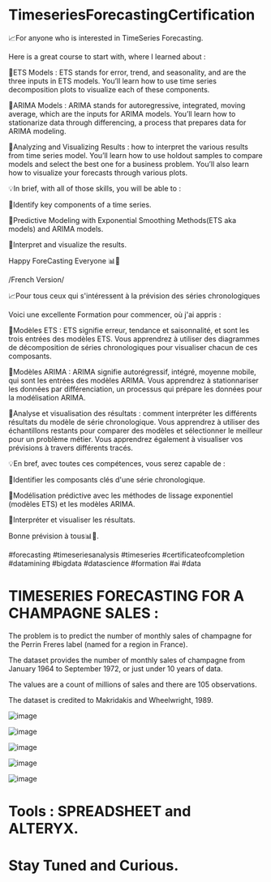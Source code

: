 # TimeseriesForecastingCertification

📈For anyone who is interested in TimeSeries Forecasting. 

Here is a great course to start with, where I learned about :

 📌ETS Models : ETS stands for error, trend, and seasonality, and are the three inputs in ETS models. You’ll learn how to use time series decomposition plots to visualize each of these components. 

📌ARIMA Models : ARIMA stands for autoregressive, integrated, moving average, which are the inputs for ARIMA models. You’ll learn how to stationarize data through differencing, a process that prepares data for ARIMA modeling.  

📌Analyzing and Visualizing Results : how to interpret the various results from time series model. You’ll learn how to use holdout samples to compare models and select the best one for a business problem. You’ll also learn how to visualize your forecasts through various plots.

💡In brief, with all of those skills, you will be able to :

🧠Identify key components of a time series.

🧠Predictive Modeling with Exponential Smoothing Methods(ETS aka models) and ARIMA models.

🧠Interpret and visualize the results.


 Happy ForeCasting Everyone 📊💯


/French Version/

📈Pour tous ceux qui s'intéressent à la prévision des séries chronologiques

 Voici une excellente Formation pour commencer, où j'ai appris :

 📌Modèles ETS : ETS signifie erreur, tendance et saisonnalité, et sont les trois entrées des modèles ETS. Vous apprendrez à utiliser des diagrammes de décomposition de séries chronologiques pour visualiser chacun de ces composants.

📌Modèles ARIMA : ARIMA signifie autorégressif, intégré, moyenne mobile, qui sont les entrées des modèles ARIMA. Vous apprendrez à stationnariser les données par différenciation, un processus qui prépare les données pour la modélisation ARIMA.

📌Analyse et visualisation des résultats : comment interpréter les différents résultats du modèle de série chronologique. Vous apprendrez à utiliser des échantillons restants pour comparer des modèles et sélectionner le meilleur pour un problème métier. Vous apprendrez également à visualiser vos prévisions à travers différents tracés.



💡En bref, avec toutes ces compétences, vous serez capable de :

🧠Identifier les composants clés d'une série chronologique.

 🧠Modélisation prédictive avec les méthodes de lissage exponentiel (modèles ETS) et les modèles ARIMA.

🧠Interpréter et visualiser les résultats.


 Bonne prévision à tous📊💯.

#forecasting #timeseriesanalysis #timeseries #certificateofcompletion #datamining #bigdata #datascience #formation #ai #data


# TIMESERIES FORECASTING FOR A CHAMPAGNE SALES :
The problem is to predict the number of monthly sales of champagne for the Perrin Freres label (named for a region in France).

The dataset provides the number of monthly sales of champagne from January 1964 to September 1972, or just under 10 years of data.

The values are a count of millions of sales and there are 105 observations.

The dataset is credited to Makridakis and Wheelwright, 1989.

![image](https://user-images.githubusercontent.com/47457939/154357598-ce5c7b03-2023-4d0d-a382-ab77afa1c0fe.png)

![image](https://user-images.githubusercontent.com/47457939/154357641-56f3eccd-9342-4435-8b21-ca2bec7fd851.png)

![image](https://user-images.githubusercontent.com/47457939/154357709-c129c250-dc31-4cfa-a5bc-96f851a7d66e.png)

![image](https://user-images.githubusercontent.com/47457939/154357748-a49be235-abfb-4f0e-811d-f719294a429b.png)

![image](https://user-images.githubusercontent.com/47457939/154357932-365ab859-18d0-45fd-9291-5657e3e175b1.png)


# Tools : SPREADSHEET and ALTERYX. 

# Stay Tuned and Curious.
